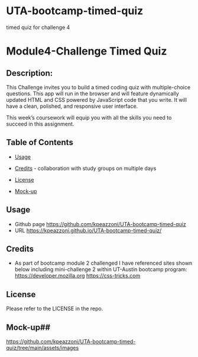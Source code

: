 # UTA-bootcamp-timed-quiz
timed quiz for challenge 4

# Module4-Challenge Timed Quiz

## Description:
This Challenge invites you to build a timed coding quiz with multiple-choice questions. This app will run in the browser and will feature dynamically updated HTML and CSS powered by JavaScript code that you write. It will have a clean, polished, and responsive user interface. 

This week’s coursework will equip you with all the skills you need to succeed in this assignment.



## Table of Contents

- [Usage](#usage)
- [Credits](#credits) - collaboration with study groups on multiple days

- [License](#license)
- [Mock-up](#mock-up)

## Usage
- Github page https://github.com/kpeazzoni/UTA-bootcamp-timed-quiz
- URL https://kpeazzoni.github.io/UTA-bootcamp-timed-quiz/


## Credits
- As part of bootcamp module 2 challenged I have referenced sites shown below including mini-challenge 2 within UT-Austin bootcamp program:
https://developer.mozilla.org
https://css-tricks.com
## License

Please refer to the LICENSE in the repo.



## Mock-up##
https://github.com/kpeazzoni/UTA-bootcamp-timed-quiz/tree/main/assets/images    